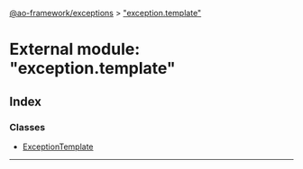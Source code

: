 [@ao-framework/exceptions](../README.md) > ["exception.template"](../modules/_exception_template_.md)

# External module: "exception.template"

## Index

### Classes

* [ExceptionTemplate](../classes/_exception_template_.exceptiontemplate.md)

---

